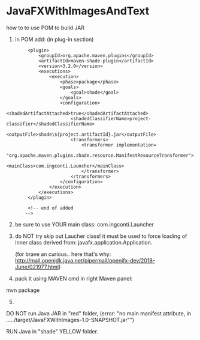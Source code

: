 # JavaFXWithImagesAndText

how to to use POM to build JAR


1) in POM add: (in plug-in section)

  <!-- added -->

            <plugin>
                <groupId>org.apache.maven.plugins</groupId>
                <artifactId>maven-shade-plugin</artifactId>
                <version>3.2.0</version>
                <executions>
                    <execution>
                        <phase>package</phase>
                        <goals>
                            <goal>shade</goal>
                        </goals>
                        <configuration>
                            <shadedArtifactAttached>true</shadedArtifactAttached>
                            <shadedClassifierName>project-classifier</shadedClassifierName>
                            <outputFile>shade\${project.artifactId}.jar</outputFile>
                            <transformers>
                                <transformer implementation=
                                                     "org.apache.maven.plugins.shade.resource.ManifestResourceTransformer">
                                    <mainClass>com.ingconti.Launcher</mainClass>
                                </transformer>
                            </transformers>
                        </configuration>
                    </execution>
                </executions>
            </plugin>

            <!-- end of added
           -->
        

 
 2) be sure to use YOUR main class:
  <mainClass>com.ingconti.Launcher</mainClass>
  
 3) do NOT try skip out Laucher class! it must be used to force loading of inner class derived from:
    javafx.application.Application.

    (for brave an curious.. here that's why: http://mail.openjdk.java.net/pipermail/openjfx-dev/2018-June/021977.html)

 4) pack it using MAVEN cmd in right Maven panel:
 
 mvn package

5) 

DO NOT run Java JAR in "red" folder, 
(error: "no main manifest attribute, in ...../target/JavaFXWithImages-1.0-SNAPSHOT.jar"")

RUN Java in "shade" YELLOW folder.
